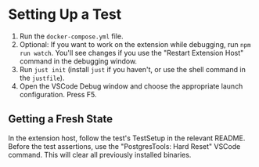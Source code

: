 # Setting Up a Test

1. Run the `docker-compose.yml` file.
2. Optional: If you want to work on the extension while debugging, run `npm run watch`. You'll see changes if you use the "Restart Extension Host" command in the debugging window.
3. Run `just init` (install `just` if you haven't, or use the shell command in the `justfile`).
4. Open the VSCode Debug window and choose the appropriate launch configuration. Press F5.

## Getting a Fresh State

In the extension host, follow the test's TestSetup in the relevant README.
Before the test assertions, use the "PostgresTools: Hard Reset" VSCode command. This will clear all previously installed binaries.
